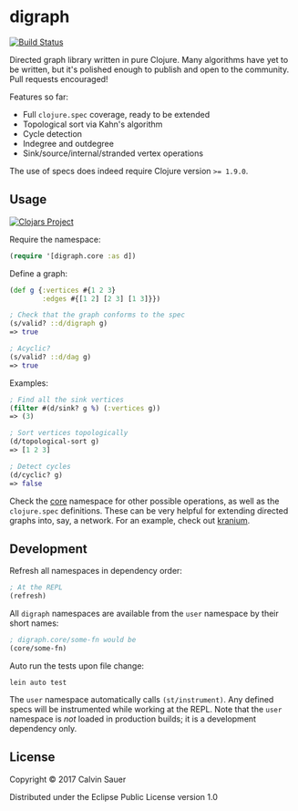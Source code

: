 # digraph

[![Build Status](https://travis-ci.org/seesawlabs/digraph.svg?branch=master)](https://travis-ci.org/seesawlabs/digraph)

Directed graph library written in pure Clojure. Many algorithms have yet to be written, but
it's polished enough to publish and open to the community. Pull requests encouraged!

Features so far:

- Full `clojure.spec` coverage, ready to be extended
- Topological sort via Kahn's algorithm
- Cycle detection
- Indegree and outdegree
- Sink/source/internal/stranded vertex operations

The use of specs does indeed require Clojure version `>= 1.9.0`.

## Usage

[![Clojars Project](https://img.shields.io/clojars/v/digraph.svg)](https://clojars.org/digraph)

Require the namespace:

```Clojure
(require '[digraph.core :as d])
```

Define a graph:

```Clojure
(def g {:vertices #{1 2 3}
        :edges #{[1 2] [2 3] [1 3]}})

; Check that the graph conforms to the spec
(s/valid? ::d/digraph g)
=> true

; Acyclic?
(s/valid? ::d/dag g)
=> true
```

Examples:

```Clojure
; Find all the sink vertices
(filter #(d/sink? g %) (:vertices g))
=> (3)

; Sort vertices topologically
(d/topological-sort g)
=> [1 2 3]

; Detect cycles
(d/cyclic? g)
=> false
```

Check the [core](./src/digraph/core.clj) namespace for other possible operations, as well as
the `clojure.spec` definitions. These can be very helpful for extending directed graphs into,
say, a network. For an example, check out [kranium](https://github.com/seesawlabs/kranium).

## Development

Refresh all namespaces in dependency order:

```Clojure
; At the REPL
(refresh)
```

All `digraph` namespaces are available from the `user` namespace by their short names:

```Clojure
; digraph.core/some-fn would be
(core/some-fn)
```

Auto run the tests upon file change:

```
lein auto test
```

The `user` namespace automatically calls `(st/instrument)`. Any defined specs will be
instrumented while working at the REPL. Note that the `user` namespace is _not_ loaded
in production builds; it is a development dependency only.

## License

Copyright © 2017 Calvin Sauer

Distributed under the Eclipse Public License version 1.0
